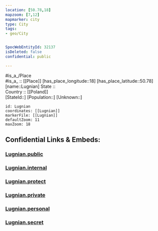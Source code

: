 ```yaml
---
location: [50.78,18] 
mapzoom: [7,12] 
mapmarker: city 
type: City
tags:
- geo/City


SpocWebEntityId: 32137
isDeleted: false
confidential: public

---
```

#is_a_/Place  
#is_a_ :: [[Place]] 
[has_place_longitude::18] 
[has_place_latitude::50.78] 
[name::Lugnian] 
State ::  
Country :: [[Poland]]  
[StateId::] 
[Population::] 
[Unknown::] 


```leaflet
id: Lugnian
coordinates: [[Lugnian]] 
markerFile: [[Lugnian]] 
defaultZoom: 11 
maxZoom: 18
```


## Confidential Links & Embeds: 

### [Lugnian.public](/_public/\Earth\Continent\Europe\Europe~East\Poland\Provinces~Poland\Opole\CityLugnian.public.md) 

### [Lugnian.internal](/_internal/\Earth\Continent\Europe\Europe~East\Poland\Provinces~Poland\Opole\CityLugnian.internal.md) 

### [Lugnian.protect](/_protect/\Earth\Continent\Europe\Europe~East\Poland\Provinces~Poland\Opole\CityLugnian.protect.md) 

### [Lugnian.private](/_private/\Earth\Continent\Europe\Europe~East\Poland\Provinces~Poland\Opole\CityLugnian.private.md) 

### [Lugnian.personal](/_personal/\Earth\Continent\Europe\Europe~East\Poland\Provinces~Poland\Opole\CityLugnian.personal.md) 

### [Lugnian.secret](/_secret/\Earth\Continent\Europe\Europe~East\Poland\Provinces~Poland\Opole\CityLugnian.secret.md)

